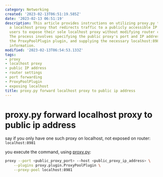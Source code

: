 ```yaml
---
category: Networking
created: '2023-02-13T06:51:19.585Z'
date: '2023-02-13 06:51:19'
description: This article provides instructions on utilizing proxy.py to establish
  a localhost proxy that redirects traffic to a publicly accessible IP address, enabling
  users to expose their sole localhost proxy without modifying router configurations.
  The process involves specifying the public proxy's port and IP address, incorporating
  the ProxyPoolPlugin plugin, and supplying the necessary localhost:8981 proxy pool
  information.
modified: '2023-02-13T06:54:53.133Z'
tags:
- proxy
- localhost proxy
- public IP address
- router settings
- port forwarding
- ProxyPoolPlugin
- exposing localhost
title: proxy.py forward localhost proxy to public ip address
---
```


# proxy.py forward localhost proxy to public ip address

say if you only have one such proxy on localhost, not exposed on router: `localhost:8981`

you execute the command, using [proxy.py](https://pypi.org/project/proxy.py/):

```bash
proxy --port <public_proxy_port> --host <public_proxy_ip_address> \
    --plugins proxy.plugin.ProxyPoolPlugin \
    --proxy-pool localhost:8981
```
